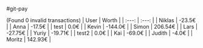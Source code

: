 #git-pay

(Found 0 invalid transactions)
| User | Worth |
| :---: | :---: |
| Niklas | -23.5€ |
| Anna | -17.5€ |
| test | 0.0€ |
| Kevin | -144.0€ |
| Simon | 206.54€ |
| Lars | -27.75€ |
| Yuriy | -19.71€ |
| test2 | 0.0€ |
| Kai | -69.0€ |
| Judith | -4.0€ |
| Moritz | 142.93€ |
